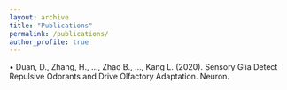 ```yaml
---
layout: archive
title: "Publications"
permalink: /publications/
author_profile: true
---
```


•	Duan, D., Zhang, H., ..., Zhao B., …, Kang L. (2020). Sensory Glia Detect Repulsive Odorants and Drive Olfactory Adaptation. Neuron.
